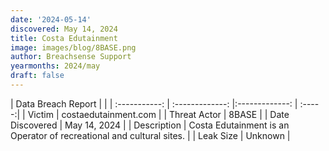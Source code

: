 ```yaml
---
date: '2024-05-14'
discovered: May 14, 2024
title: Costa Edutainment
image: images/blog/8BASE.png
author: Breachsense Support
yearmonths: 2024/may
draft: false
---
```


| Data Breach Report           |              | 
| :-----------: | :-------------:     |:-------------:    | :-----:|
| Victim      | costaedutainment.com      | 
| Threat Actor      | 8BASE      | 
| Date Discovered      | May 14, 2024      | 
| Description      | Costa Edutainment is an Operator of recreational and cultural sites.      | 
| Leak Size      | Unknown      | 


